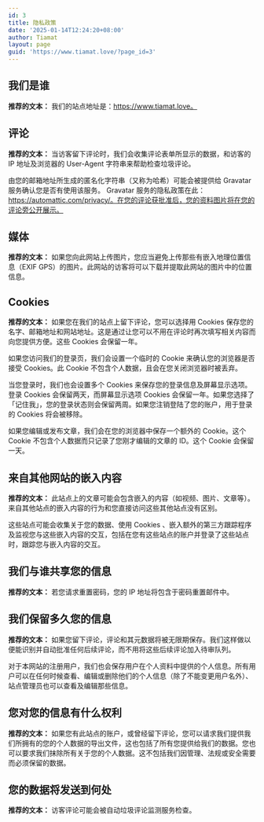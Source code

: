 ```yaml
---
id: 3
title: 隐私政策
date: '2025-01-14T12:24:20+08:00'
author: Tiamat
layout: page
guid: 'https://www.tiamat.love/?page_id=3'
---
```


## 我们是谁

**推荐的文本：** 我们的站点地址是：https://www.tiamat.love。

## 评论

**推荐的文本：** 当访客留下评论时，我们会收集评论表单所显示的数据，和访客的 IP 地址及浏览器的 User-Agent 字符串来帮助检查垃圾评论。

由您的邮箱地址所生成的匿名化字符串（又称为哈希）可能会被提供给 Gravatar 服务确认您是否有使用该服务。 Gravatar 服务的隐私政策在此：https://automattic.com/privacy/。在您的评论获批准后，您的资料图片将在您的评论旁公开展示。

## 媒体

**推荐的文本：** 如果您向此网站上传图片，您应当避免上传那些有嵌入地理位置信息（EXIF GPS）的图片。此网站的访客将可以下载并提取此网站的图片中的位置信息。

## Cookies

**推荐的文本：** 如果您在我们的站点上留下评论，您可以选择用 Cookies 保存您的名字、邮箱地址和网站地址。这是通过让您可以不用在评论时再次填写相关内容而向您提供方便。这些 Cookies 会保留一年。

如果您访问我们的登录页，我们会设置一个临时的 Cookie 来确认您的浏览器是否接受 Cookies。此 Cookie 不包含个人数据，且会在您关闭浏览器时被丢弃。

当您登录时，我们也会设置多个 Cookies 来保存您的登录信息及屏幕显示选项。登录 Cookies 会保留两天，而屏幕显示选项 Cookies 会保留一年。如果您选择了「记住我」，您的登录状态则会保留两周。如果您注销登陆了您的账户，用于登录的 Cookies 将会被移除。

如果您编辑或发布文章，我们会在您的浏览器中保存一个额外的 Cookie。这个 Cookie 不包含个人数据而只记录了您刚才编辑的文章的 ID。这个 Cookie 会保留一天。

## 来自其他网站的嵌入内容

**推荐的文本：** 此站点上的文章可能会包含嵌入的内容（如视频、图片、文章等）。来自其他站点的嵌入内容的行为和您直接访问这些其他站点没有区别。

这些站点可能会收集关于您的数据、使用 Cookies 、嵌入额外的第三方跟踪程序及监视您与这些嵌入内容的交互，包括在您有这些站点的账户并登录了这些站点时，跟踪您与嵌入内容的交互。

## 我们与谁共享您的信息

**推荐的文本：** 若您请求重置密码，您的 IP 地址将包含于密码重置邮件中。

## 我们保留多久您的信息

**推荐的文本：** 如果您留下评论，评论和其元数据将被无限期保存。我们这样做以便能识别并自动批准任何后续评论，而不用将这些后续评论加入待审队列。

对于本网站的注册用户，我们也会保存用户在个人资料中提供的个人信息。所有用户可以在任何时候查看、编辑或删除他们的个人信息（除了不能变更用户名外）、站点管理员也可以查看及编辑那些信息。

## 您对您的信息有什么权利

**推荐的文本：** 如果您有此站点的账户，或曾经留下评论，您可以请求我们提供我们所拥有的您的个人数据的导出文件，这也包括了所有您提供给我们的数据。您也可以要求我们抹除所有关于您的个人数据。这不包括我们因管理、法规或安全需要而必须保留的数据。

## 您的数据将发送到何处

**推荐的文本：** 访客评论可能会被自动垃圾评论监测服务检查。